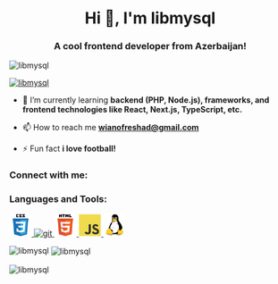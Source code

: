 <h1 align="center">Hi 👋, I'm libmysql</h1>
<h3 align="center">A cool frontend developer from Azerbaijan!</h3>

<p align="left"> <img src="https://komarev.com/ghpvc/?username=libmysql&label=Profile%20views&color=0e75b6&style=flat" alt="libmysql" /> </p>

<p align="left"> <a href="https://github.com/ryo-ma/github-profile-trophy"><img src="https://github-profile-trophy.vercel.app/?username=libmysql" alt="libmysql" /></a> </p>

- 🌱 I’m currently learning **backend (PHP, Node.js), frameworks, and frontend technologies like React, Next.js, TypeScript, etc.**

- 📫 How to reach me **wianofreshad@gmail.com**

- ⚡ Fun fact **i love football!**

<h3 align="left">Connect with me:</h3>
<p align="left">
</p>

<h3 align="left">Languages and Tools:</h3>
<p align="left"> <a href="https://www.w3schools.com/css/" target="_blank" rel="noreferrer"> <img src="https://raw.githubusercontent.com/devicons/devicon/master/icons/css3/css3-original-wordmark.svg" alt="css3" width="40" height="40"/> </a> <a href="https://git-scm.com/" target="_blank" rel="noreferrer"> <img src="https://www.vectorlogo.zone/logos/git-scm/git-scm-icon.svg" alt="git" width="40" height="40"/> </a> <a href="https://www.w3.org/html/" target="_blank" rel="noreferrer"> <img src="https://raw.githubusercontent.com/devicons/devicon/master/icons/html5/html5-original-wordmark.svg" alt="html5" width="40" height="40"/> </a> <a href="https://developer.mozilla.org/en-US/docs/Web/JavaScript" target="_blank" rel="noreferrer"> <img src="https://raw.githubusercontent.com/devicons/devicon/master/icons/javascript/javascript-original.svg" alt="javascript" width="40" height="40"/> </a> <a href="https://www.linux.org/" target="_blank" rel="noreferrer"> <img src="https://raw.githubusercontent.com/devicons/devicon/master/icons/linux/linux-original.svg" alt="linux" width="40" height="40"/> </a> </p>

<p><img align="left" src="https://github-readme-stats.vercel.app/api/top-langs?username=libmysql&show_icons=true&locale=en&layout=compact" alt="libmysql" /></p>

<p>&nbsp;<img align="center" src="https://github-readme-stats.vercel.app/api?username=libmysql&show_icons=true&locale=en" alt="libmysql" /></p>

<p><img align="center" src="https://github-readme-streak-stats.herokuapp.com/?user=libmysql&" alt="libmysql" /></p>
